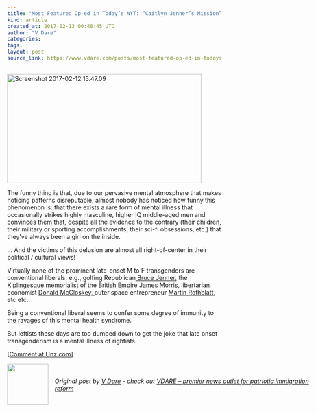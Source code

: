 ```yaml
---
title: "Most Featured Op-ed in Today’s NYT: “Caitlyn Jenner’s Mission”"
kind: article
created_at: 2017-02-13 00:40:45 UTC
author: "V Dare"
categories: 
tags: 
layout: post
source_link: https://www.vdare.com/posts/most-featured-op-ed-in-todays-nyt-caitlyn-jenners-mission
---
```



<!-- Cheat sheet: front matter key values above generated by planet.rb


   Most Featured Op-ed in Today’s NYT: “Caitlyn Jenner’s Mission”             # => "I Made a Pretty Gem - Planet.rb"
   https://www.vdare.com/posts/most-featured-op-ed-in-todays-nyt-caitlyn-jenners-mission               # => "http://poteland.com/blog/i-made-a-pretty-gem-planet-dot-rb/"
   2017-02-13 00:40:45 UTC              # => "2012-04-14 05:17:00 UTC"
   &lt;div class=&quot;pf-content&quot;&gt;&lt;p&gt;&lt;a title=&quot;https://www.nytimes.com/2017/02/11/opinion/sunday/caitlyn-jenners-mission.html?action=click&amp;amp;pgtype=Homepage&amp;amp;clickSource=story-heading&amp;amp;module=opinion-c-col-left-region&amp;amp;region=opinion-c-col-left-region&amp;amp;WT.nav=opinion-c-col-left-region&amp;amp;_r=0&quot; href=&quot;https://www.nytimes.com/2017/02/11/opinion/sunday/caitlyn-jenners-mission.html?action=click&amp;amp;pgtype=Homepage&amp;amp;clickSource=story-heading&amp;amp;module=opinion-c-col-left-region&amp;amp;region=opinion-c-col-left-region&amp;amp;WT.nav=opinion-c-col-left-region&amp;amp;_r=0&quot;&gt;&lt;img class=&quot;aligncenter wp-image-79062 size-full&quot; title=&quot;&quot; src=&quot;http://www.unzcloud.com/wp-content/uploads/2017/02/Screenshot-2017-02-12-15.47.09.png&quot; alt=&quot;Screenshot 2017-02-12 15.47.09&quot; width=&quot;453&quot; height=&quot;254&quot;&gt;&lt;/a&gt;&lt;/p&gt;
&lt;p&gt;The funny thing is that, due to our pervasive mental atmosphere that makes noticing patterns disreputable, almost nobody has noticed how funny this phenomenon is: that there exists a rare form of mental illness that occasionally strikes highly masculine, higher IQ middle-aged men and convinces them that, despite all the evidence to the contrary (their children, their military or sporting accomplishments, their sci-fi obsessions, etc.) that they’ve always been a girl on the inside.&lt;/p&gt;&lt;div id=&quot;57966237cc52c74a5e1363c4&quot; class=&quot;vdb_player vdb_57966237cc52c74a5e1363c456bcd17ce4b018167fea5539&quot;&gt;    &lt;/div&gt;
&lt;p&gt;… And the victims of this delusion are almost all right-of-center in their political / cultural views!&lt;/p&gt;
&lt;p&gt;Virtually none of the prominent late-onset M to F transgenders are conventional liberals: e.g., golfing Republican&lt;a href=&quot;https://www.google.ca/search?hl=en&amp;amp;q=+Bruce+Jenner,+site:vdare,com&amp;amp;gws_rd=cr&amp;amp;ei=ZP-gWMueLYm4jwTKiZrwCQ&quot;&gt; Bruce Jenner,&lt;/a&gt; the Kiplingesque memorialist of the British Empire&lt;a href=&quot;https://www.google.ca/search?hl=en&amp;amp;q=+James+Morris+site:johnderbyshire,com&amp;amp;gws_rd=cr&amp;amp;ei=BQChWIysCqWPjwTV1o-gCQ&quot;&gt; James Morris&lt;/a&gt;, libertarian economist &lt;a href=&quot;https://www.google.ca/search?hl=en&amp;amp;q=Donald+McCloskey,++site:vdare.com&amp;amp;gws_rd=cr&amp;amp;ei=RQChWNP9L6rZjwT28rCABg&quot;&gt;Donald McCloskey, &lt;/a&gt;outer space entrepreneur &lt;a href=&quot;http://www.vdare.com/posts/a-celebrity-who-probably-really-does-feel-like-the-opposite-sex-on-the-inside-wnbas-6-8-brittney-griner&quot;&gt;Martin Rothblatt&lt;/a&gt;, etc etc.&lt;/p&gt;
&lt;p&gt;Being a conventional liberal seems to confer some degree of immunity to the ravages of this mental health syndrome.&lt;/p&gt;
&lt;p&gt;But leftists these days are too dumbed down to get the joke that late onset transgenderism is a mental illness of rightists.&lt;/p&gt;
&lt;p&gt;[&lt;a href=&quot;http://www.unz.com/isteve/most-important-op-ed-in-todays-nyt/&quot;&gt;Comment at Unz.com&lt;/a&gt;]&lt;/p&gt;
&lt;/div&gt;           # => "I’ve been hurting to write this ever since we had the idea of creating a Planet for Cubox..." (Continued)
   VDARE – premier news outlet for patriotic immigration reform              # => "This is where I tell you stuff"
   vdare-premier-news-outlet-for-patriotic-immigratio              # => "this-is-where-i-tell-you-stuff"
   https://www.vdare.com               # => "http://poteland.com/articles"
           # => "programming planet"
                 # => "go ruby jekyll"
                 # => "http://poteland.com/images/site-logo.png"
   V Dare                 # => "Pablo Astigarraga"
   @vdar                # => "poteland"
   http://twitter.com/@vdar            # => "http://twitter.com/poteland" -->
<div class="pf-content"><p><a title="https://www.nytimes.com/2017/02/11/opinion/sunday/caitlyn-jenners-mission.html?action=click&amp;pgtype=Homepage&amp;clickSource=story-heading&amp;module=opinion-c-col-left-region&amp;region=opinion-c-col-left-region&amp;WT.nav=opinion-c-col-left-region&amp;_r=0" href="https://www.nytimes.com/2017/02/11/opinion/sunday/caitlyn-jenners-mission.html?action=click&amp;pgtype=Homepage&amp;clickSource=story-heading&amp;module=opinion-c-col-left-region&amp;region=opinion-c-col-left-region&amp;WT.nav=opinion-c-col-left-region&amp;_r=0"><img class="aligncenter wp-image-79062 size-full" title="" src="http://www.unzcloud.com/wp-content/uploads/2017/02/Screenshot-2017-02-12-15.47.09.png" alt="Screenshot 2017-02-12 15.47.09" width="453" height="254"></a></p>
<p>The funny thing is that, due to our pervasive mental atmosphere that makes noticing patterns disreputable, almost nobody has noticed how funny this phenomenon is: that there exists a rare form of mental illness that occasionally strikes highly masculine, higher IQ middle-aged men and convinces them that, despite all the evidence to the contrary (their children, their military or sporting accomplishments, their sci-fi obsessions, etc.) that they’ve always been a girl on the inside.</p><div id="57966237cc52c74a5e1363c4" class="vdb_player vdb_57966237cc52c74a5e1363c456bcd17ce4b018167fea5539">    </div>
<p>… And the victims of this delusion are almost all right-of-center in their political / cultural views!</p>
<p>Virtually none of the prominent late-onset M to F transgenders are conventional liberals: e.g., golfing Republican<a href="https://www.google.ca/search?hl=en&amp;q=+Bruce+Jenner,+site:vdare,com&amp;gws_rd=cr&amp;ei=ZP-gWMueLYm4jwTKiZrwCQ"> Bruce Jenner,</a> the Kiplingesque memorialist of the British Empire<a href="https://www.google.ca/search?hl=en&amp;q=+James+Morris+site:johnderbyshire,com&amp;gws_rd=cr&amp;ei=BQChWIysCqWPjwTV1o-gCQ"> James Morris</a>, libertarian economist <a href="https://www.google.ca/search?hl=en&amp;q=Donald+McCloskey,++site:vdare.com&amp;gws_rd=cr&amp;ei=RQChWNP9L6rZjwT28rCABg">Donald McCloskey, </a>outer space entrepreneur <a href="http://www.vdare.com/posts/a-celebrity-who-probably-really-does-feel-like-the-opposite-sex-on-the-inside-wnbas-6-8-brittney-griner">Martin Rothblatt</a>, etc etc.</p>
<p>Being a conventional liberal seems to confer some degree of immunity to the ravages of this mental health syndrome.</p>
<p>But leftists these days are too dumbed down to get the joke that late onset transgenderism is a mental illness of rightists.</p>
<p>[<a href="http://www.unz.com/isteve/most-important-op-ed-in-todays-nyt/">Comment at Unz.com</a>]</p>
</div><div class="">
  <img src="" style="width: 96px; height: 96;">
  <span style="position: absolute; padding: 32px 15px;">
    <i>Original post by <a href="http://twitter.com/@vdar">V Dare</a> - check out <a href="https://www.vdare.com">VDARE – premier news outlet for patriotic immigration reform</a></i>
  </span>
</div>
